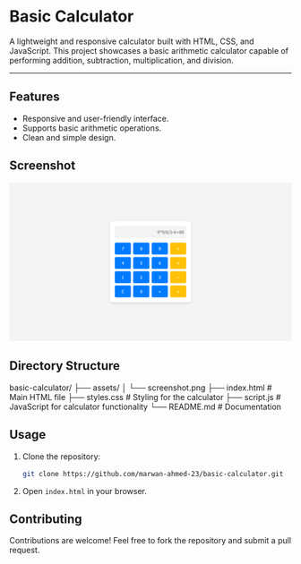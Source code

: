 # Basic Calculator

A lightweight and responsive calculator built with HTML, CSS, and JavaScript. This project showcases a basic arithmetic calculator capable of performing addition, subtraction, multiplication, and division.

---

## Features
- Responsive and user-friendly interface.
- Supports basic arithmetic operations.
- Clean and simple design.

## Screenshot

![calculator Screenshot](assets/screenshot.png "Screenshot of calculator App")

## Directory Structure

basic-calculator/ 
├── assets/
│   └── screenshot.png
├── index.html # Main HTML file 
├── styles.css # Styling for the calculator 
├── script.js # JavaScript for calculator functionality 
└── README.md # Documentation

## Usage
1. Clone the repository:

    ```bash
    git clone https://github.com/marwan-ahmed-23/basic-calculator.git
    ```

2. Open `index.html` in your browser.

## Contributing
Contributions are welcome! Feel free to fork the repository and submit a pull request.
